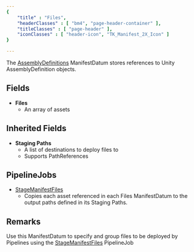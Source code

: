 ```yaml
---
{ 
	"title" : "Files",
	"headerClasses" : [ "bm4", "page-header-container" ],
	"titleClasses" : [ "page-header" ],
	"iconClasses" : [ "header-icon", "TK_Manifest_2X_Icon" ]
}

---
```


The [AssemblyDefinitions](assetlink://Packages/com.passivepicasso.thunderkit/Editor/Core/Manifests/Datum/AssemblyDefinitions.cs) ManifestDatum stores references to Unity AssemblyDefinition objects.

## Fields
* **Files**
  - An array of assets

## Inherited Fields

* **Staging Paths**
  - A list of destinations to deploy files to
  - Supports PathReferences

## PipelineJobs

* [StageManifestFiles](assetlink://Packages/com.passivepicasso.thunderkit/Editor/Core/Pipelines/Jobs/StageManifestFiles.cs) 
  - Copies each asset referenced in each Files ManifestDatum to the output paths defined in its Staging Paths.

## Remarks

Use this ManifestDatum to specify and group files to be deployed by Pipelines using the [StageManifestFiles](assetlink://Packages/com.passivepicasso.thunderkit/Editor/Core/Pipelines/Jobs/StageManifestFiles.cs) PipelineJob
